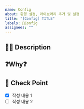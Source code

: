 ```yaml
---
name: Config
about: 환경 설정, 라이브러리 추가 및 설정
title: "[Config] TITLE"
labels: 🔧Config
assignees: ""
---
```


## 🤷‍♂️ Description

<!-- 변경된 환경설정에 대해 작성해 주세요. -->
<!-- ### 환경설정 추가/변경 -->
<!-- ### 라이브러리 추가/변경 -->

## ❓Why❓

<!-- 추가한 이유에 대해 작성해 주세요. -->
<!-- ### 환경설정 추가/변경 -->
<!-- ### 라이브러리 추가/변경 -->

## 📝 Check Point

<!-- 작성 내용 리스트로 작성해주세요. -->

- [x] 작성 내용 1
- [ ] 작성 내용 2
